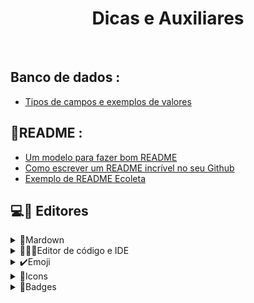 
<h1 align="center">Dicas e Auxiliares</h1>

<br/>


## Banco de dados :
 
 - [Tipos de campos e exemplos de valores](http://www.fititnt.org/off/tipos-de-campos-e-exemplos-de-valores-empresas-em-sistemas-cnpj-cep.html)
 ## 📄README :

- [Um modelo para fazer bom README](https://gist.github.com/lohhans/f8da0b147550df3f96914d3797e9fb89)
- [Como escrever um README incrível no seu Github](https://www.alura.com.br/artigos/escrever-bom-readme)
- [Exemplo de README Ecoleta](https://github.com/tgmarinho/README-ecoleta/blob/master/README.md)


## 💻🧾 Editores

<details>
  <summary>📌Mardown</summary>
 <br>

- Editor e Auxiliador Online de Markdown [Readme.SO](https://readme.so/pt/editor)
- Editor de Markdown no navegador [StackEdit](https://stackedit.io/)
- Editor Online [Dillinger](https://dillinger.io/)
- Editor de Markdown Software [Typora](https://typora.io/)
 
</details>


<details>
  <summary>👨🏻‍💻Editor de código e IDE</summary>
 <br>

- IDE abrangente para desenvolvedores .NET e C++ [Visual Studio 2022](https://visualstudio.microsoft.com/pt-br/vs/)
- Editor de Código-Fonte excelente para Web [Visual Studio Code](https://code.visualstudio.com/)
- Editor de texto [Notepad++](https://notepad-plus-plus.org/downloads/)
- Editor de Código-Fonte Multi-Plataforma [Sublime Text](https://www.sublimetext.com/)
- IDE Python [PyCharm](https://www.jetbrains.com/pt-br/pycharm/)
 
</details>


<details>
  <summary>✔️Emoji</summary>
 <br>

- Enciclopédia de Emoji [Emojipedia](https://emojipedia.org/)
- Emojis Padrao WhatsApp [GetEmoji](https://getemoji.com/)
- Emoji Geral [Git Markdown emoji](https://itinerant.tistory.com/60)
- Emojis do Github [Github Emoji](https://github.com/StylishThemes/GitHub-Dark/wiki/Emoji)
- [Emoji-Cheat-Sheet](https://github.com/ikatyang/emoji-cheat-sheet)
- Emojis Padrao Markdown [Gist Emoji Markdown](https://gist.github.com/rxaviers/7360908)

</details>
 
 
 
<details>
  <summary>📍Icons</summary>
 <br>

- Font Awesome [Icons](https://fontawesome.com/icons)
- Logotipos de linguagens e ferramentas de desenvolvimento [DevIcon](https://github.com/devicons/devicon/tree/master/icons)
- Icones Simples [Simple Icons](https://simpleicons.org/)
- Favicons [Icons8](https://icons8.com.br/icons/set/popular)

</details>
 
 <details>
  <summary>🔖Badges</summary>
 <br>
 

- 150+ Badges for GitHub [DEV Community](https://dev.to/envoy_/150-badges-for-github-pnk)
- Badges Readme [Badges 4 README.md](https://github.com/alexandresanlim/Badges4-README.md-Profile)

</details>
